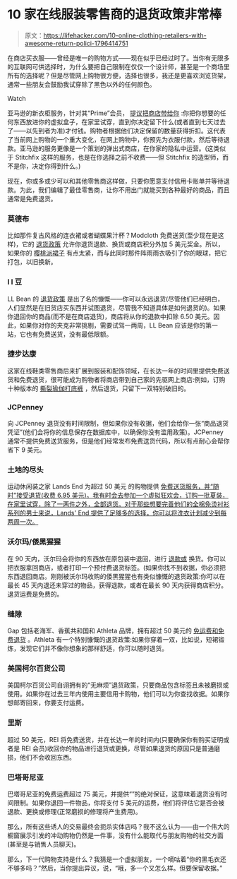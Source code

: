 # 10 家在线服装零售商的退货政策非常棒

> 原文：<https://lifehacker.com/10-online-clothing-retailers-with-awesome-return-polici-1796414751>

在商店买衣服——曾经是唯一的购物方式——现在似乎已经过时了。当你有无限多的互联网可供选择时，为什么要把自己限制在仅仅一个设计师，甚至是一个商场里所有的选择呢？但是尽管网上购物很方便，选择也很多，我还是更喜欢浏览货架，通常一些朋友会鼓励我试穿除了黑色以外的任何颜色。

Watch

亚马逊的新衣柜服务，针对其“Prime”会员， [提议把商店带给你](http://www.businessinsider.com/amazon-prime-wardrobe-2017-6) :你把你想要的任何东西放进你的虚拟盒子，在家里试穿，直到你决定留下什么(或者直到七天过去了——以先到者为准)才付钱。购物者根据他们决定保留的数量获得折扣。这代表了当前网上购物的一个重大变化，在网上购物中，你预先为衣服付款，然后等待退款。亚马逊的服务更像是一个策划的弹出式商店，在你家的隐私中运营。(这类似于 Stitchfix 这样的服务，也是在你选择之前不收费——但 Stitchfix 的造型师，而不是你，决定你得到什么。)

现在，你或多或少可以和其他零售商这样做，只要你愿意支付信用卡账单并等待退款。为此，我们编辑了最佳零售商，让你不用出门就能买到各种最好的商品，而且通常是免费退货。

### 莫德布

比如那件复古风格的连衣裙或者蝴蝶果汁杯？Modcloth 免费送货(至少现在是这样)，它的 [退货政策](https://modcloth.zendesk.com/hc/en-us/articles/115002571966-What-s-your-return-exchange-policy-) 允许你退货退款、换货或商店积分外加 5 美元奖金。所以，如果你的 [樱桃派裙子](https://www.modcloth.com/shop/bottoms-sort-newest/sweet-spot-a-line-skirt/10092017.html?cgid=bottoms_53293&dwvar_10092017_color=NVYPR#start=16) 有点太紧，而与此同时那件阵雨雨衣吸引了你的眼球，把它打包，以旧换新。

### l l 豆

LL Bean 的 [退货政策](https://www.llbean.com/llb/shop/510624?nav=ftlink) 是出了名的慷慨——你可以永远退货(尽管他们已经明白，人们显然是在旧货店买东西并试图退货，尽管我不知道具体是如何退货的)。如果你退回你的商品(而不是在商店退货)，商店将从你的退款中扣除 6.50 美元。因此，如果你对你的夹克非常挑剔，需要试驾一两周，LL Bean 应该是你的第一站，它也有免费送货，没有最低限额。

### 捷步达康

这家在线鞋类零售商后来扩展到服装和配饰领域，在长达一年的时间里提供免费送货和免费退货，很可能成为购物者将商店带到自己家的先驱网上商店:例如，订购十种版本的 [撕裂瑜伽打底裤](http://www.zappos.com/p/alo-ripped-warrior-leggings-black/product/8853343/color/3) ，然后退货，只留下一双特别破旧的。

### **JCPenney**

向 JCPenney 退货没有时间限制，但如果你没有收据，他们会给你一张“商品退货凭证”(他们会将你的信息保存在数据库中，以确保你没有滥用政策)。JCPenney 通常不提供免费送货服务，但是他们经常发布免费送货代码，所以有点耐心会帮你省下 9 美元。

### 土地的尽头

运动休闲装之家 Lands End 为超过 50 美元 的购物提供 [免费送货服务，并“随时”接受退货(收费 6.95 美元)。我有时会去参加一个虚拟狂欢会，订购一批夏装，在家里试穿，除了一两件之外，全部退货。对于那些想要完善他们的全棉免烫衬衫系列的男士来说，Lands' End 提供了足够多的选择，你可以将洗衣计划减少到每两周一次。](https://www.landsend.com/customerservice/returns/online/us/)

### 沃尔玛/倭黑猩猩

在 90 天内，沃尔玛会将你的东西放在原包装中退回，进行 [退款或](https://help.walmart.com/app/answers/detail/a_id/9) 换货。你可以把衣服拿回商店，或者打印一个预付费退货标签。(如果你找不到收据，你必须把东西退回商店。刚刚被沃尔玛收购的倭黑猩猩也有类似慷慨的退货政策:你可以在最长 45 天内退还未穿过的物品，获得退款，或者在最长 90 天内获得商店积分。退货运费是免费的。

### 缝隙

Gap 包括老海军、香蕉共和国和 Athleta 品牌，拥有超过 50 美元的 [免运费和免费退货](http://www.gap.com/customerService/info.do?cid=81264&cs=return_policies) 。Athleta 有一个特别慷慨的退货政策:如果你穿着一双，比如说，短裙锻炼，发现它们并不像你想象的那样舒适，你可以随时退货。

### 美国柯尔百货公司

美国柯尔百货公司自诩拥有的“无麻烦”退货政策，只要商品包含标签且未被磨损或使用。如果你在过去三年内使用主要信用卡购物，他们可以为你查找收据。如果你想邮寄回来，你要支付运费。

### 里斯

超过 50 美元，REI 将免费送货，并在长达一年的时间内(只要确保你有购买证明或者是 REI 会员)收回你的物品进行退货或更换，尽管如果退货的原因只是普通磨损，他们不会收回东西。

### 巴塔哥尼亚

巴塔哥尼亚的免费运费超过 75 美元，并提供“”的绝对保证，这意味着退货没有时间限制。如果你退回一件物品，你将支付 5 美元的运费，他们将评估它是否会被退款、更换或修理(正常磨损的修理将产生费用)。

那么，所有这些诱人的交易最终会扼杀实体店吗？我不这么认为——由一个伟大的橱窗展示引发的冲动购物仍然是一件事，没有什么能取代与朋友购物的社交方面(甚至是与销售人员聊天)。

那么，下一代购物支持是什么？我猜是一个虚拟朋友，一个嘀咕着“你的黑毛衣还不够多吗？”然后，当你提出异议，说，“哦，多一个又怎么样。但要保留收据。”